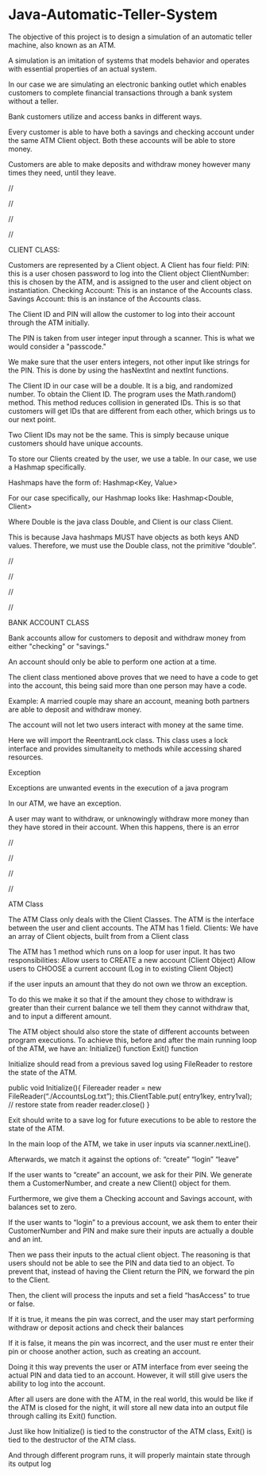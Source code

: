 # Java-Automatic-Teller-System
The objective of this project is to design a simulation of an automatic teller machine, also known as an ATM.

A simulation is an imitation of systems that models behavior and operates with essential properties of an actual system. 

In our case we are simulating an electronic banking outlet which enables customers to complete financial transactions through a bank system without a teller.

Bank customers utilize and access banks in different ways.

Every customer is able to have both a savings and checking account under the same ATM Client object. Both these accounts will be able to store money. 

Customers are able to make deposits and withdraw money however many times they need, until they leave.

//

//

//

//

CLIENT CLASS:


Customers are represented by a Client object.
A Client has four field:
PIN: this is a user chosen password to log into the Client object
ClientNumber: this is chosen by the ATM, and is assigned to the user and client object on instantiation. 
Checking Account: This is an instance of the Accounts class.
Savings Account: this is an instance of the Accounts class.

The Client ID and PIN will allow the customer to log into their account through the ATM initially.

The PIN is taken from user integer input through a scanner. This is what we would consider a "passcode."

We make sure that the user enters integers, not other input like strings for the PIN.  This is done by using the hasNextInt and nextInt functions.

The Client ID in our case will be a double. It is a big, and randomized number. 
To obtain the Client ID. The program uses the Math.random() method. This method reduces collision in generated IDs. This is so that customers will get IDs that are different from each other, which brings us to our next point.

Two Client IDs may not be the same. This is simply because unique customers should have unique accounts.

To store our Clients created by the user, we use a table.
In our case, we use a Hashmap specifically.

Hashmaps have the form of:    Hashmap<Key, Value>

For our case specifically, our Hashmap looks like:
Hashmap<Double, Client>

Where Double is the java class Double, and Client is our class Client.

This is because Java hashmaps MUST have objects as both keys AND values.
Therefore, we must use the Double class, not the primitive “double”.

//

//

//

//

BANK ACCOUNT CLASS


Bank accounts allow for customers to deposit and withdraw money from either "checking" or "savings."

An account should only be able to perform one action at a time.

The client class mentioned above proves that we need to have a code to get into the account, this being said more than one person may have a code.

Example: A married couple may share an account, meaning both partners are able to deposit and withdraw money.

The account will not let two users interact with money at the same time.

Here we will import the ReentrantLock class. This class uses a lock interface and provides simultaneity to methods while accessing shared resources.

Exception

Exceptions are unwanted events in the execution of a java program

In our ATM, we have an exception. 

A user may want to withdraw, or unknowingly withdraw more money than they have stored in their account. When this happens, there is an error

//

//

//

//

ATM Class


The ATM Class only deals with the Client Classes.
The ATM is the interface between the user and client accounts.
The ATM has 1 field.
Clients: We have an array of Client objects, built from from a Client class

The ATM has 1 method which runs on a loop for user input. It has two responsibilities:
Allow users to CREATE a new account (Client Object)
Allow users to CHOOSE a current account (Log in to existing Client Object)


if the user inputs an amount that they do not own we throw an exception. 

To do this we make it so that if the amount they chose to withdraw is greater than their current balance we tell them they cannot withdraw that, and to input a different amount.

The ATM object should also store the state of different accounts between program executions. To achieve this, before and after the main running loop of the ATM, we have an:
Initialize() function
Exit() function

Initialize should read from a previous saved log using FileReader to restore the state of the ATM.


public void Initialize(){
    Filereader reader = new FileReader(“./AccountsLog.txt”);
    this.ClientTable.put( entry1key, entry1val);
    // restore state from reader
    reader.close()
}

Exit should write to a save log for future executions to be able to restore the state of the ATM.

In the main loop of the ATM, we take in user inputs via scanner.nextLine().

Afterwards, we match it against the options of:
“create”
“login”
“leave”

If the user wants to “create” an account, we ask for their PIN.
We generate them a CustomerNumber, and create a new Client() object for them.

Furthermore, we give them a Checking account and Savings account, with balances set to zero.

If the user wants to “login” to a previous account, we ask them to enter their CustomerNumber and PIN and make sure their inputs are actually a double and an int.

Then we pass their inputs to the actual client object.
The reasoning is that users should not be able to see the PIN and data tied to an object. To prevent that, instead of having the Client return the PIN, we forward the pin to the Client.

Then, the client will process the inputs and set a field “hasAccess” to true or false.

If it is true, it means the pin was correct, and the user may start performing withdraw or deposit actions and check their balances

If it is false, it means the pin was incorrect, and the user must re enter their pin or choose another action, such as creating an account.

Doing it this way prevents the user or ATM interface from ever seeing the actual PIN and data tied to an account. However, it will still give users the ability to log into the account.

After all users are done with the ATM, in the real world, this would be like if the ATM is closed for the night, it will store all new data into an output file through calling its Exit() function.

Just like how Initialize() is tied to the constructor of the ATM class,
Exit() is tied to the destructor of the ATM class.

And through different program runs, it will properly maintain state through its output log


